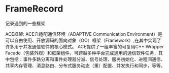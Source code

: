 # FrameRecord
记录遇到的一些框架

ACE框架:
ACE自适配通信环境（ADAPTIVE Communication Environment）是可以自由使用、开放源码的面向对象（OO）框架（Framework）,在其中实现了许多用于并发通信软件的核心模式。
ACE提供了一组丰富的可复用C++ Wrapper Facade（包装外观）和框架组件，可跨越多种平台完成通用的通信软件任务，其中包括：事件多路分离和事件处理器分派、信号处理、服务初始化、进程间通信、共享内存管理、消息路由、分布式服务动态（重）配置、并发执行和同步，等等。


